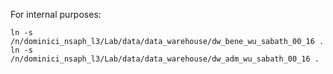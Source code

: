 For internal purposes:

```
ln -s /n/dominici_nsaph_l3/Lab/data/data_warehouse/dw_bene_wu_sabath_00_16 .
ln -s /n/dominici_nsaph_l3/Lab/data/data_warehouse/dw_adm_wu_sabath_00_16 .
```
